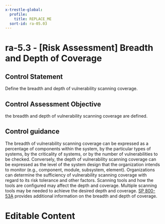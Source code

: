 ```yaml
---
x-trestle-global:
  profile:
    title: REPLACE_ME
  sort-id: ra-05.03
---
```


# ra-5.3 - \[Risk Assessment\] Breadth and Depth of Coverage

## Control Statement

Define the breadth and depth of vulnerability scanning coverage.

## Control Assessment Objective

the breadth and depth of vulnerability scanning coverage are defined.

## Control guidance

The breadth of vulnerability scanning coverage can be expressed as a percentage of components within the system, by the particular types of systems, by the criticality of systems, or by the number of vulnerabilities to be checked. Conversely, the depth of vulnerability scanning coverage can be expressed as the level of the system design that the organization intends to monitor (e.g., component, module, subsystem, element). Organizations can determine the sufficiency of vulnerability scanning coverage with regard to its risk tolerance and other factors. Scanning tools and how the tools are configured may affect the depth and coverage. Multiple scanning tools may be needed to achieve the desired depth and coverage. [SP 800-53A](#a21aef46-7330-48a0-b2e1-c5bb8b2dd11d) provides additional information on the breadth and depth of coverage.

# Editable Content

<!-- Make additions and edits below -->
<!-- The above represents the contents of the control as received by the profile, prior to additions. -->
<!-- If the profile makes additions to the control, they will appear below. -->
<!-- The above markdown may not be edited but you may edit the content below, and/or introduce new additions to be made by the profile. -->
<!-- If there is a yaml header at the top, parameter values may be edited. Use --set-parameters to incorporate the changes during assembly. -->
<!-- The content here will then replace what is in the profile for this control, after running profile-assemble. -->
<!-- The current profile has no added parts for this control, but you may add new ones here. -->
<!-- Each addition must have a heading either of the form ## Control my_addition_name -->
<!-- or ## Part a. (where the a. refers to one of the control statement labels.) -->
<!-- "## Control" parts are new parts added after the statement part. -->
<!-- "## Part" parts are new parts added into the top-level statement part with that label. -->
<!-- Subparts may be added with nested hash levels of the form ### My Subpart Name -->
<!-- underneath the parent ## Control or ## Part being added -->
<!-- See https://ibm.github.io/compliance-trestle/tutorials/ssp_profile_catalog_authoring/ssp_profile_catalog_authoring for guidance. -->
